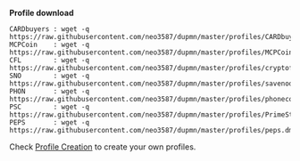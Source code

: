 **Profile download**
```
CARDbuyers : wget -q https://raw.githubusercontent.com/neo3587/dupmn/master/profiles/CARDbuyers.dmn
MCPCoin    : wget -q https://raw.githubusercontent.com/neo3587/dupmn/master/profiles/MCPCoin.dmn
CFL        : wget -q https://raw.githubusercontent.com/neo3587/dupmn/master/profiles/cryptoflow.dmn
SNO        : wget -q https://raw.githubusercontent.com/neo3587/dupmn/master/profiles/savenode.dmn
PHON       : wget -q https://raw.githubusercontent.com/neo3587/dupmn/master/profiles/phonecoin.dmn
PSC        : wget -q https://raw.githubusercontent.com/neo3587/dupmn/master/profiles/PrimeStone.dmn
PEPS       : wget -q https://raw.githubusercontent.com/neo3587/dupmn/master/profiles/peps.dmn
```
Check [Profile Creation](https://github.com/neo3587/dupmn#-profile-creation) to create your own profiles.
